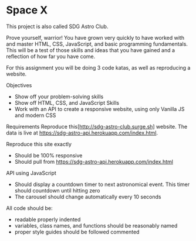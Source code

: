 # Space X

This project is also called SDG Astro Club.

Prove yourself, warrior!
You have grown very quickly to have worked with and master HTML, CSS, JavaScript, and basic programming fundamentals. This will be a test of those skills and ideas that you have gained and a reflection of how far you have come.

For this assignment you will be doing 3 code katas, as well as reproducing a website.

Objectives
- Show off your problem-solving skills
- Show off HTML, CSS, and JavaScript Skills
- Work with an API to create a responsive website, using only Vanilla JS and modern CSS

Requirements
Reproduce this[http://sdg-astro-club.surge.sh] website. The data is live at https://sdg-astro-api.herokuapp.com/index.html.

 Reproduce this site exactly
- Should be 100% responsive
- Should pull from https://sdg-astro-api.herokuapp.com/index.html

API using JavaScript
- Should display a countdown timer to next astronomical event. This timer should countdown until hitting zero
- The carousel should change automatically every 10 seconds

 All code should be:
- readable properly indented
- variables, class names, and functions should be reasonably named
- proper style guides should be followed commented
